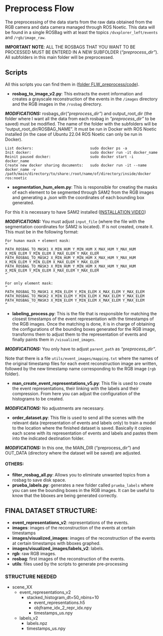 # Preprocess Flow

The preprocessing of the data starts from the raw data obtained from the RGB camera and data camera managed through ROS Noetic. This data will be found in a single ROSBag with at least the topics `/dvxplorer_left/events` and `/rgb/image_raw`.

**IMPORTANT NOTE**: ALL THE ROSBAGS THAT YOU WANT TO BE PROCESSED MUST BE ENTERED IN A NEW SUBFOLDER (_“preprocess_dir”_). All subfolders in this main folder will be preprocessed.


## Scripts
All this scripts you can find them in ([folder FLW_preprocess/code](../FLW_preprocess/code)).


- **rosbag_to_image_v2.py**: This extracts the event information and creates a grayscale reconstruction of the events in the `/images` directory and the RGB images in the `/rosbag` directory.

***MODIFICATIONS:***
rosbags_dir(_“preprocess_dir”_) and output_root_dir (the folder where I want all the data from each rosbag in _“preprocess_dir”_ to be saved) must be modified. The name of the folder with the subfolders will be “output_root_dir/ROSBAG_NAME”. It must be run in Docker with ROS Noetic installed (in the case of Ubuntu 22.04 ROS Noetic can only be run in Docker).


```
List dockers:                          sudo docker ps -a
Init docker:                           sudo docker run -it docker_name
Reinit paused docker:                  sudo docker start -i docker_name
Create new docker sharing documents:   sudo docker run -it --name docker_name -v /path/main/directory/to/share:/root/name/of/directory/inside/docker ros:noetic
```




- **segmentation_hum_elem.py**: This is responsible for creating the masks of each element to be segmented through SAM2 from the RGB images and generating a _.json_ with the coordinates of each bounding box generated.

For this it is necessary to have SAM2 installed ([INSTALLATION VIDEO](https://www.youtube.com/watch?v=zr4yyu6a2UI ))


***MODIFICATIONS:***
You must adjust `input_file` (where the file with the segmentation coordinates for SAM2 is located). If is not created, create it. This must be in the following format:

```
For human mask + element mask:
”
PATH_ROSBAG_TO_MASK1 X_MIN_HUM Y_MIN_HUM X_MAX_HUM Y_MAX_HUM X_MIN_ELEM Y_MIN_ELEM X_MAX_ELEM Y_MAX_ELEM
PATH_ROSBAG_TO_MASK2 X_MIN_HUM Y_MIN_HUM X_MAX_HUM Y_MAX_HUM X_MIN_ELEM Y_MIN_ELEM X_MAX_ELEM Y_MAX_ELEM
PATH_ROSBAG_TO_MASK3 X_MIN_HUM Y_MIN_HUM X_MAX_HUM Y_MAX_HUM X_MIN_ELEM Y_MIN_ELEM X_MAX_ELEM Y_MAX_ELEM
”

For only element mask:
”
PATH_ROSBAG_TO_MASK1 X_MIN_ELEM Y_MIN_ELEM X_MAX_ELEM Y_MAX_ELEM
PATH_ROSBAG_TO_MASK2 X_MIN_ELEM Y_MIN_ELEM X_MAX_ELEM Y_MAX_ELEM
PATH_ROSBAG_TO_MASK3 X_MIN_ELEM Y_MIN_ELEM X_MAX_ELEM Y_MAX_ELEM
”
```




- **labeling_process.py**: This is the file that is responsible for matching the closest timestamps of the event representation with the timestamps of the RGB images. Once the matching is done, it is in charge of obtaining the configurations of the bounding boxes generated for the RGB image, transforms them to adjust them to the representation of events and finally paints them in `/visualized_images`.

***MODIFICATIONS:***
You only have to adjust `parent_path` as _“preprocess_dir”_.

Note that there is a file `utils/event_images/mapping.txt` where the names of the original timestamp files for each event reconstruction image are written, followed by the new timestamp name corresponding to the RGB image (`rgb` folder).




- **man_create_event_representations_v5.py**: This file is used to create the event representations, their linking with the labels and their compression. From here you can adjust the configuration of the histograms to be created.

***MODIFICATIONS:*** No adjustments are necessary.

- **order_dataset.py**: This file is used to send all the scenes with the relevant data (representation of events and labels only) to train a model to the location where the finished dataset is saved. Basically it copies each scene with its representation of events and labels and pastes them into the indicated destination folder.

***MODIFICATIONS:***
In this one, the MAIN_DIR (“preprocess_dir”) and OUT_DATA (directory where the dataset will be saved) are adjusted.





#### OTHERS:
- **filter_rosbag_all.py**: Allows you to eliminate unwanted topics from a rosbag to save disk space.
- **prueba_labels.py**: generates a new folder called `prueba_labels` where you can see the bounding boxes in the RGB images. It can be useful to know that the bboxes are being generated correctly.



## FINAL DATASET STRUCTURE:

- **event_representations_v2**: representations of the events.
- **images**: images of the reconstruction of the events at certain timestamps
- **images/visualized_images**: images of the reconstruction of the events at certain timestamps with bboxes graphed.
- **images/visualized_images/labels_v2**: labels.
- **rgb**: raw RGB images.
- **rosbag**: first images of the reconstruction of the events.
- **utils**: files used by the scripts to generate pre-processing



### STRUCTURE NEEDED

- scene_XX
  - event_representations_v2
    - stacked_histogram_dt=50_nbins=10
      - event_representations.h5
      - objframe_idx_2_repr_idx.npy
      - timestamps_us.npy
  - labels_v2
    - labels.npz
    - timestamps_us.npy



